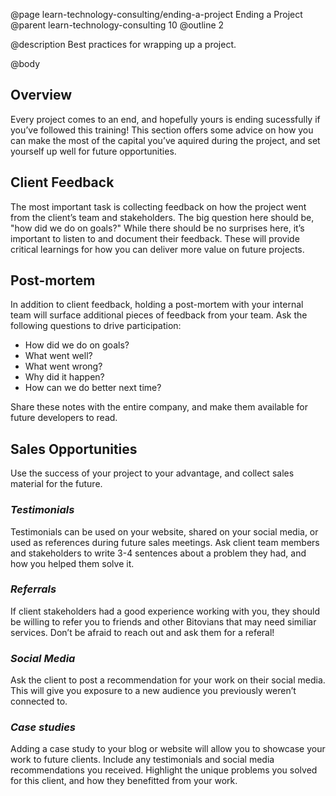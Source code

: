 @page learn-technology-consulting/ending-a-project Ending a Project
@parent learn-technology-consulting 10
@outline 2

@description Best practices for wrapping up a project.

@body

## Overview

Every project comes to an end, and hopefully yours is ending sucessfully if you’ve followed this training! This section offers some advice on how you can make the most of the capital you’ve aquired during the project, and set yourself up well for future opportunities.

## Client Feedback

The most important task is collecting feedback on how the project went from the client’s team and stakeholders. The big question here should be, "how did we do on goals?" While there should be no surprises here, it’s important to listen to and document their feedback. These will provide critical learnings for how you can deliver more value on future projects.

## Post-mortem

In addition to client feedback, holding a post-mortem with your internal team will surface additional pieces of feedback from your team. Ask the following questions to drive participation:

- How did we do on goals?
- What went well?
- What went wrong?
- Why did it happen?
- How can we do better next time?

Share these notes with the entire company, and make them available for future developers to read.

## Sales Opportunities

Use the success of your project to your advantage, and collect sales material for the future.

### _Testimonials_

Testimonials can be used on your website, shared on your social media, or used as references during future sales meetings. Ask client team members and stakeholders to write 3-4 sentences about a problem they had, and how you helped them solve it.

### _Referrals_

If client stakeholders had a good experience working with you, they should be willing to refer you to friends and other Bitovians that may need similiar services. Don’t be afraid to reach out and ask them for a referal!

### _Social Media_

Ask the client to post a recommendation for your work on their social media. This will give you exposure to a new audience you previously weren’t connected to.

### _Case studies_

Adding a case study to your blog or website will allow you to showcase your work to future clients. Include any testimonials and social media recommendations you received. Highlight the unique problems you solved for this client, and how they benefitted from your work.
